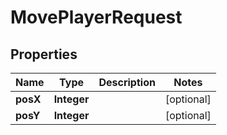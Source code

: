 

# MovePlayerRequest

## Properties

Name | Type | Description | Notes
------------ | ------------- | ------------- | -------------
**posX** | **Integer** |  |  [optional]
**posY** | **Integer** |  |  [optional]



